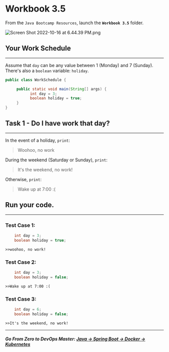 # Workbook 3.5

From the `Java Bootcamp Resources`, launch the **`Workbook 3.5`** folder.

![Screen Shot 2022-10-16 at 6.44.39 PM.png](https://img-c.udemycdn.com/redactor/raw/article_lecture/2025-01-04_03-44-48-3b3bfdd9b9a24174821e1acdb364df2e.png)



## Your Work Schedule
------------------

Assume that `day` can be any value between 1 (Monday) and 7 (Sunday). There's also a `boolean` variable: `holiday`.

```java
public class WorkSchedule {

     public static void main(String[] args) {
           int day = 3;
           boolean holiday = true;
     }
}

```

## Task 1 - Do I have work that day?
---------------------------------

In the event of a holiday, `print`:

> Woohoo, no work

During the weekend (Saturday or Sunday), `print`:

> It's the weekend, no work!

Otherwise, `print`:

> Wake up at 7:00 :(

## Run your code.
--------------

### Test Case 1:
```java
    int day = 3;
    boolean holiday = true;
```

`>>woohoo, no work!`

### Test Case 2:

```java
    int day = 3;
    boolean holiday = false;
```

`>>Wake up at 7:00 :(`

### Test Case 3:

```java
    int day = 6;
    boolean holiday = false;
```
`>>It's the weekend, no work!`

----------
##### **Go From Zero to DevOps Master**: *[Java → Spring Boot → Docker → Kubernetes](https://rslim087a.github.io/zero-devops-roadmap/)*